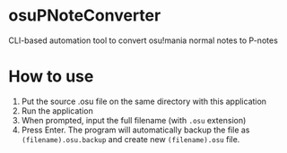 # osuPNoteConverter
CLI-based automation tool to convert osu!mania normal notes to P-notes

How to use
====

1. Put the source .osu file on the same directory with this application
2. Run the application
3. When prompted, input the full filename (with `.osu` extension)
4. Press Enter. The program will automatically backup the file as `(filename).osu.backup` and create new `(filename).osu` file.
